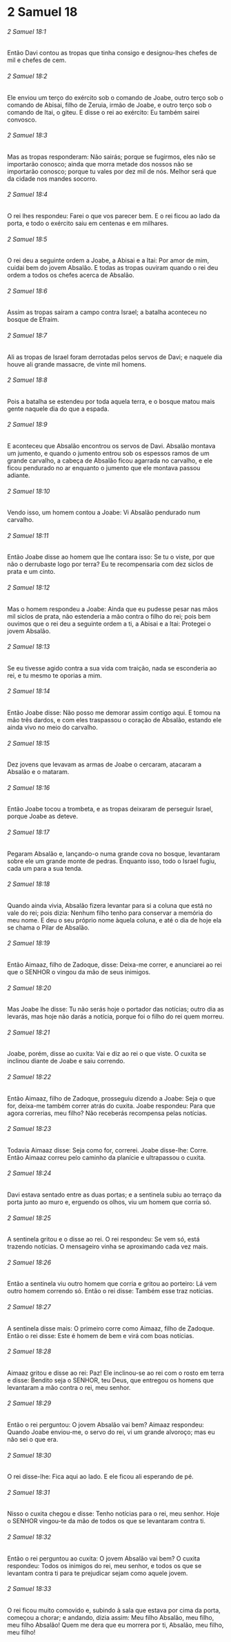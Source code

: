 # 2 Samuel 18

###### 2 Samuel 18:1

Então Davi contou as tropas que tinha consigo e designou-lhes chefes de mil e chefes de cem.

###### 2 Samuel 18:2

Ele enviou um terço do exército sob o comando de Joabe, outro terço sob o comando de Abisai, filho de Zeruia, irmão de Joabe, e outro terço sob o comando de Itai, o giteu. E disse o rei ao exército: Eu também sairei convosco.

###### 2 Samuel 18:3

Mas as tropas responderam: Não sairás; porque se fugirmos, eles não se importarão conosco; ainda que morra metade dos nossos não se importarão conosco; porque tu vales por dez mil de nós. Melhor será que da cidade nos mandes socorro.

###### 2 Samuel 18:4

O rei lhes respondeu: Farei o que vos parecer bem. E o rei ficou ao lado da porta, e todo o exército saiu em centenas e em milhares.

###### 2 Samuel 18:5

O rei deu a seguinte ordem a Joabe, a Abisai e a Itai: Por amor de mim, cuidai bem do jovem Absalão. E todas as tropas ouviram quando o rei deu ordem a todos os chefes acerca de Absalão.

###### 2 Samuel 18:6

Assim as tropas saíram a campo contra Israel; a batalha aconteceu no bosque de Efraim.

###### 2 Samuel 18:7

Ali as tropas de Israel foram derrotadas pelos servos de Davi; e naquele dia houve ali grande massacre, de vinte mil homens.

###### 2 Samuel 18:8

Pois a batalha se estendeu por toda aquela terra, e o bosque matou mais gente naquele dia do que a espada.

###### 2 Samuel 18:9

E aconteceu que Absalão encontrou os servos de Davi. Absalão montava um jumento, e quando o jumento entrou sob os espessos ramos de um grande carvalho, a cabeça de Absalão ficou agarrada no carvalho, e ele ficou pendurado no ar enquanto o jumento que ele montava passou adiante.

###### 2 Samuel 18:10

Vendo isso, um homem contou a Joabe: Vi Absalão pendurado num carvalho.

###### 2 Samuel 18:11

Então Joabe disse ao homem que lhe contara isso: Se tu o viste, por que não o derrubaste logo por terra? Eu te recompensaria com dez siclos de prata e um cinto.

###### 2 Samuel 18:12

Mas o homem respondeu a Joabe: Ainda que eu pudesse pesar nas mãos mil siclos de prata, não estenderia a mão contra o filho do rei; pois bem ouvimos que o rei deu a seguinte ordem a ti, a Abisai e a Itai: Protegei o jovem Absalão.

###### 2 Samuel 18:13

Se eu tivesse agido contra a sua vida com traição, nada se esconderia ao rei, e tu mesmo te oporias a mim.

###### 2 Samuel 18:14

Então Joabe disse: Não posso me demorar assim contigo aqui. E tomou na mão três dardos, e com eles traspassou o coração de Absalão, estando ele ainda vivo no meio do carvalho.

###### 2 Samuel 18:15

Dez jovens que levavam as armas de Joabe o cercaram, atacaram a Absalão e o mataram.

###### 2 Samuel 18:16

Então Joabe tocou a trombeta, e as tropas deixaram de perseguir Israel, porque Joabe as deteve.

###### 2 Samuel 18:17

Pegaram Absalão e, lançando-o numa grande cova no bosque, levantaram sobre ele um grande monte de pedras. Enquanto isso, todo o Israel fugiu, cada um para a sua tenda.

###### 2 Samuel 18:18

Quando ainda vivia, Absalão fizera levantar para si a coluna que está no vale do rei; pois dizia: Nenhum filho tenho para conservar a memória do meu nome. E deu o seu próprio nome àquela coluna, e até o dia de hoje ela se chama o Pilar de Absalão.

###### 2 Samuel 18:19

Então Aimaaz, filho de Zadoque, disse: Deixa-me correr, e anunciarei ao rei que o SENHOR o vingou da mão de seus inimigos.

###### 2 Samuel 18:20

Mas Joabe lhe disse: Tu não serás hoje o portador das notícias; outro dia as levarás, mas hoje não darás a notícia, porque foi o filho do rei quem morreu.

###### 2 Samuel 18:21

Joabe, porém, disse ao cuxita: Vai e diz ao rei o que viste. O cuxita se inclinou diante de Joabe e saiu correndo.

###### 2 Samuel 18:22

Então Aimaaz, filho de Zadoque, prosseguiu dizendo a Joabe: Seja o que for, deixa-me também correr atrás do cuxita. Joabe respondeu: Para que agora correrias, meu filho? Não receberás recompensa pelas notícias.

###### 2 Samuel 18:23

Todavia Aimaaz disse: Seja como for, correrei. Joabe disse-lhe: Corre. Então Aimaaz correu pelo caminho da planície e ultrapassou o cuxita.

###### 2 Samuel 18:24

Davi estava sentado entre as duas portas; e a sentinela subiu ao terraço da porta junto ao muro e, erguendo os olhos, viu um homem que corria só.

###### 2 Samuel 18:25

A sentinela gritou e o disse ao rei. O rei respondeu: Se vem só, está trazendo notícias. O mensageiro vinha se aproximando cada vez mais.

###### 2 Samuel 18:26

Então a sentinela viu outro homem que corria e gritou ao porteiro: Lá vem outro homem correndo só. Então o rei disse: Também esse traz notícias.

###### 2 Samuel 18:27

A sentinela disse mais: O primeiro corre como Aimaaz, filho de Zadoque. Então o rei disse: Este é homem de bem e virá com boas notícias.

###### 2 Samuel 18:28

Aimaaz gritou e disse ao rei: Paz! Ele inclinou-se ao rei com o rosto em terra e disse: Bendito seja o SENHOR, teu Deus, que entregou os homens que levantaram a mão contra o rei, meu senhor.

###### 2 Samuel 18:29

Então o rei perguntou: O jovem Absalão vai bem? Aimaaz respondeu: Quando Joabe enviou-me, o servo do rei, vi um grande alvoroço; mas eu não sei o que era.

###### 2 Samuel 18:30

O rei disse-lhe: Fica aqui ao lado. E ele ficou ali esperando de pé.

###### 2 Samuel 18:31

Nisso o cuxita chegou e disse: Tenho notícias para o rei, meu senhor. Hoje o SENHOR vingou-te da mão de todos os que se levantaram contra ti.

###### 2 Samuel 18:32

Então o rei perguntou ao cuxita: O jovem Absalão vai bem? O cuxita respondeu: Todos os inimigos do rei, meu senhor, e todos os que se levantam contra ti para te prejudicar sejam como aquele jovem.

###### 2 Samuel 18:33

O rei ficou muito comovido e, subindo à sala que estava por cima da porta, começou a chorar; e andando, dizia assim: Meu filho Absalão, meu filho, meu filho Absalão! Quem me dera que eu morrera por ti, Absalão, meu filho, meu filho!

